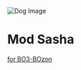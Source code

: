 ![Dog Image](http://icons.iconarchive.com/icons/icons8/windows-8/128/Animals-Dog-Track-icon.png)

# Mod Sasha
[for BO3-BOzon](https://github.com/One-Shift/BO3-BOzon)
